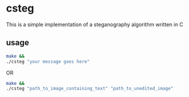 # csteg
This is a simple implementation of a steganography algorithm written in C

## usage

``` sh
make &&
./csteg "your message goes here"
```
OR

``` sh
make && 
./csteg "path_to_image_containing_text" "path_to_unedited_image"
```

